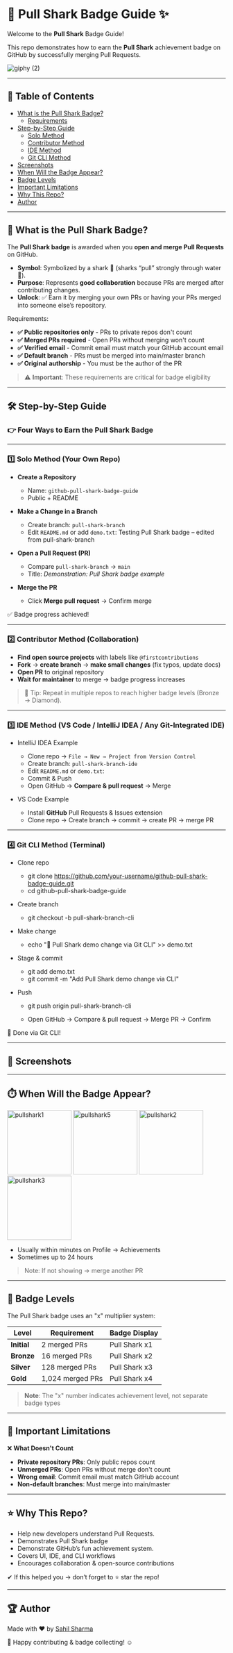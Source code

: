 # 🦈 Pull Shark Badge Guide ✨

Welcome to the **Pull Shark** Badge Guide!  

This repo demonstrates how to earn the **Pull Shark** achievement badge on GitHub by successfully merging Pull Requests.


![giphy (2)](https://github.com/user-attachments/assets/ae69ddea-c1d8-41d8-b6ef-4e6aafe8f0df)


---

## 📢 Table of Contents

- [What is the Pull Shark Badge?](#what-is-the-pull-shark-badge)
  - [Requirements](#requirements)
- [Step-by-Step Guide](#step-by-step-guide)
  - [Solo Method](#1️⃣-solo-method-your-own-repo)
  - [Contributor Method](#2️⃣-contributor-method-collaboration)
  - [IDE Method](#3️⃣-ide-method-vs-code--intellij-idea--any-git-integrated-ide)
  - [Git CLI Method](#4️⃣-git-cli-method-terminal)
- [Screenshots](#screenshots)
- [When Will the Badge Appear?](#when-will-the-badge-appear)
- [Badge Levels](#badge-levels)
- [Important Limitations](#important-limitations)
- [Why This Repo?](#why-this-repo)
- [Author](#author)
  

---


## 📌 What is the Pull Shark Badge?
The **Pull Shark badge** is awarded when you **open and merge Pull Requests** on GitHub.

- **Symbol**: Symbolized by a shark 🦈 (sharks “pull” strongly through water 🌊).
- **Purpose**: Represents **good collaboration** because PRs are merged after contributing changes.
- **Unlock**: ✅ Earn it by merging your own PRs or having your PRs merged into someone else’s repository.

Requirements:

- **✅ Public repositories only** - PRs to private repos don't count
- **✅ Merged PRs required** - Open PRs without merging won't count
- **✅ Verified email** - Commit email must match your GitHub account email
- **✅ Default branch** - PRs must be merged into main/master branch
- **✅ Original authorship** - You must be the author of the PR

> ⚠️ **Important**: These requirements are critical for badge eligibility

---

## 🛠️ Step-by-Step Guide

### 👉 Four Ways to Earn the Pull Shark Badge

---

### 1️⃣ Solo Method (Your Own Repo)

- **Create a Repository**
    - Name: `github-pull-shark-badge-guide`
    - Public + README

- **Make a Change in a Branch**
    - Create branch: `pull-shark-branch`
    - Edit `README.md` or add `demo.txt`: Testing Pull Shark badge – edited from pull-shark-branch

- **Open a Pull Request (PR)**
    - Compare `pull-shark-branch` → `main`
    - Title: *Demonstration: Pull Shark badge example*

- **Merge the PR**
    - Click **Merge pull request** → Confirm merge

✅ Badge progress achieved!

---

### 2️⃣ Contributor Method (Collaboration)

  - **Find open source projects** with labels like `@firstcontributions`
  - **Fork** → **create branch** → **make small changes** (fix typos, update docs)
  - **Open PR** to original repository
  - **Wait for maintainer** to merge → badge progress increases

> 🏅 Tip: Repeat in multiple repos to reach higher badge levels (Bronze → Diamond).

---

### 3️⃣ IDE Method (VS Code / IntelliJ IDEA / Any Git-Integrated IDE)

  - IntelliJ IDEA Example
    - Clone repo → `File → New → Project from Version Control`
    - Create branch: `pull-shark-branch-ide`
    - Edit `README.md` or `demo.txt`:
    - Commit & Push
    - Open GitHub → **Compare & pull request** → Merge

- VS Code Example
  - Install **GitHub** Pull Requests & Issues extension
  - Clone repo → Create branch → commit → create PR → merge PR

---

### 4️⃣ Git CLI Method (Terminal)

- Clone repo
  - git clone https://github.com/your-username/github-pull-shark-badge-guide.git
  - cd github-pull-shark-badge-guide

- Create branch
  - git checkout -b pull-shark-branch-cli

- Make change
  - echo "🦈 Pull Shark demo change via Git CLI" >> demo.txt

- Stage & commit
  - git add demo.txt
  - git commit -m "Add Pull Shark demo change via CLI"

- Push
  - git push origin pull-shark-branch-cli

  - Open GitHub → Compare & pull request → Merge PR → Confirm

🎯 Done via Git CLI!


---

## 📸 Screenshots


---

## ⏱️ When Will the Badge Appear?


<img width="148" height="148" alt="pullshark1" src="https://github.com/user-attachments/assets/15be3e81-dffc-48bb-b81f-44e1be7c6c99" />
<img width="148" height="148" alt="pullshark5" src="https://github.com/user-attachments/assets/12fa7497-678e-4c20-96f6-425f6959333e" />
<img width="148" height="148" alt="pullshark2" src="https://github.com/user-attachments/assets/25df8909-8eda-4dbc-9ccd-b1be910bce92" />
<img width="148" height="148" alt="pullshark3" src="https://github.com/user-attachments/assets/da410ab7-a674-445b-98fd-944a5fc4d404" />


- Usually within minutes on Profile → Achievements
- Sometimes up to 24 hours

> Note: If not showing → merge another PR

---

## 🏅 Badge Levels

The Pull Shark badge uses an "x" multiplier system:

| Level | Requirement | Badge Display |
|-------|-------------|---------------|
| **Initial** | 2 merged PRs | Pull Shark x1 |
| **Bronze** | 16 merged PRs | Pull Shark x2 |
| **Silver** | 128 merged PRs | Pull Shark x3 |
| **Gold** | 1,024 merged PRs | Pull Shark x4 |

> **Note**: The "x" number indicates achievement level, not separate badge types

---

## 🚫 Important Limitations

❌ **What Doesn't Count**
  - **Private repository PRs**: Only public repos count
  - **Unmerged PRs**: Open PRs without merge don't count
  - **Wrong email**: Commit email must match GitHub account
  - **Non-default branches**: Must merge into main/master


---

## ⭐ Why This Repo?

- Help new developers understand Pull Requests.
- Demonstrates Pull Shark badge
- Demonstrate GitHub’s fun achievement system.
- Covers UI, IDE, and CLI workflows
- Encourages collaboration & open-source contributions

✔ If this helped you → don’t forget to ⭐ star the repo!

---

## 🏆 Author

Made with ❤️ by [Sahil Sharma](https://github.com/sahil-me)

🎈 Happy contributing & badge collecting! :relaxed:
